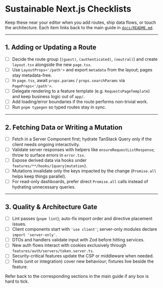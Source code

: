 # Sustainable Next.js Checklists

Keep these near your editor when you add routes, ship data flows, or touch the architecture. Each item links back to the main guide in [`docs/README.md`](./README.md).

---

## 1. Adding or Updating a Route

- [ ] Decide the route group (`(guest)`, `(authenticated)`, `(neutral)`) and create `layout.tsx` alongside the new `page.tsx`.
- [ ] Use `LayoutProps<'/path'>` and export `metadata` from the layout; pages stay metadata-free.
- [ ] In `page.tsx`, await `props.params` / `props.searchParams` via `PageProps<'/path'>`.
- [ ] Delegate rendering to a feature template (e.g. `RequestsPageTemplate`) and keep business logic out of `app/`.
- [ ] Add loading/error boundaries if the route performs non-trivial work.
- [ ] Run `pnpm typegen` so typed routes stay in sync.

---

## 2. Fetching Data or Writing a Mutation

- [ ] Fetch in a Server Component first; hydrate TanStack Query only if the client needs ongoing interactivity.
- [ ] Validate server responses with helpers like `ensureRequestListResponse`; throw to surface errors in `error.tsx`.
- [ ] Expose derived data via hooks under `features/**/hooks/{query|mutation}`.
- [ ] Mutations invalidate only the keys impacted by the change (`Promise.all` helps keep things parallel).
- [ ] For read-only dashboards, prefer direct `Promise.all` calls instead of hydrating unnecessary queries.

---

## 3. Quality & Architecture Gate

- [ ] Lint passes (`pnpm lint`); auto-fix import order and directive placement issues.
- [ ] Client components start with `'use client'`; server-only modules declare `import 'server-only'`.
- [ ] DTOs and handlers validate input with Zod before hitting services.
- [ ] New auth flows interact with cookies exclusively through `features/auth/servers/token.server.ts`.
- [ ] Security-critical features update the CSP or middleware when needed.
- [ ] Tests (unit or integration) cover new behaviour; fixtures live beside the feature.

Refer back to the corresponding sections in the main guide if any box is hard to tick.
